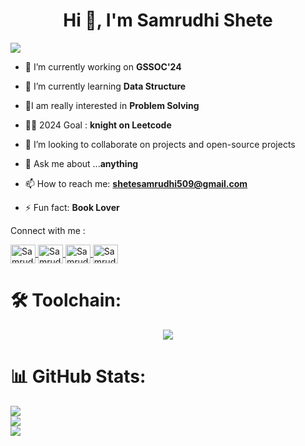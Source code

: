 
<!--### # Hi, Samrudhi this side. ✨
**Samrudhi00/Samrudhi00** is a ✨ _special_ ✨ repository because its `README.md` (this file) appears on your GitHub profile.
-->

<h1 align="center">Hi 👋, I'm Samrudhi Shete</h1>



![](https://komarev.com/ghpvc/?username=Samrudhi00&color=green)



- 🔭 I’m currently working on **GSSOC'24**
  
- 🌱 I’m currently learning **Data Structure**
  
- 👨‍I am really interested in **Problem Solving**
  
- 👨‍💻 2024 Goal : **knight on Leetcode**
  
- 👯 I’m looking to collaborate on projects and open-source projects
  
- 💬 Ask me about ...**anything**

- 📫 How to reach me: **shetesamrudhi509@gmail.com**
  
- ⚡ Fun fact: **Book Lover**


Connect with me :

<p align="left">
  <a href="https://www.linkedin.com/in/samrudhi-shete-807a9320a" target="blank">
    <img align="center" src="https://raw.githubusercontent.com/rahuldkjain/github-profile-readme-generator/master/src/images/icons/Social/linked-in-alt.svg" alt="SamrudhiShete" height="30" width="40" />
  </a>
  <a href="https://www.leetcode.com/Samrudhi_01" target="blank">
    <img align="center" src="https://raw.githubusercontent.com/rahuldkjain/github-profile-readme-generator/master/src/images/icons/Social/leet-code.svg" alt="SamrudhiShete" height="30" width="40" />
  </a>
  <a href="https://www.codechef.com/users/samrudhi_13" target="blank">
    <img align="center" src="https://cdn.jsdelivr.net/npm/simple-icons@v3/icons/codechef.svg" alt="SamrudhiShete" height="30" width="40" />
  </a>
  <a href="https://auth.geeksforgeeks.org/user/samrudhi00" target="blank">
    <img align="center" src="https://raw.githubusercontent.com/rahuldkjain/github-profile-readme-generator/master/src/images/icons/Social/geeks-for-geeks.svg" alt="SamrudhiShete" height="30" width="40" />
  </a>
</p>


# 🛠️ Toolchain:
<p align="center">
  <a href="https://skillicons.dev">
    <img src="https://skillicons.dev/icons?i=c,cpp,java,python,go,html,css,javascript,react,bootstrap,flask,django,spring,go,git,github,gitlab,docker,vercel,mysql,mongodb,postman,figma,stackoverflow,pycharm,vscode,tensorflow,dsa,linkedin,discord,slack" />
  </a>
</p>



# 📊 GitHub Stats:
![](https://github-readme-stats.vercel.app/api?username=Samrudhi00&theme=dark&hide_border=false&include_all_commits=false&count_private=false)<br/>
![](https://github-readme-streak-stats.herokuapp.com/?user=Samrudhi00&theme=dark&hide_border=false)<br/>
![](https://github-readme-stats.vercel.app/api/top-langs/?username=Samrudhi00&theme=dark&hide_border=false&include_all_commits=false&count_private=false&layout=compact)









